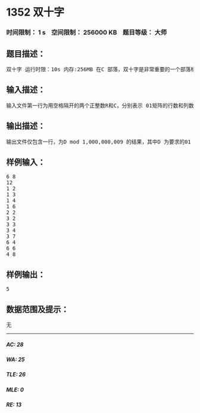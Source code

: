 # 1352 双十字   
### 时间限制： 1 s&nbsp;&nbsp;&nbsp;&nbsp;空间限制： 256000 KB&nbsp;&nbsp;&nbsp;&nbsp;题目等级： 大师  
## 题目描述：  

<pre>
双十字 运行时限：10s 内存:256MB 在C 部落，双十字是非常重要的一个部落标志。所谓双十字，如下面两个例子，由两条水 平的和一条竖直的“1”线段组成，要求满足以下几个限制：  两条水平的线段不能在相邻的两行。  竖直线段上端必须严格高于两条水平线段，下端必须严格低于两条水平线段。  竖直线段必须将两条水平线段严格划分成相等的两半。  上方的水平线段必须严格短于下方的水平线段。 所以上面右边的例子是满足要求的最小的双十字。 现在给定一个R×C 的01 矩阵，要求计算出这个01 矩阵中有多少个双十字。 例如下面这个例子，R=6,C=8，01 矩阵如下： 我们可以找到5 个满足条件的双十字，分别如下： 注意最终的结果可能很大，只要求输出双十字的个数mod 1,000,000,009 的值。
</pre>
  
  
## 输入描述：  

<pre>
输入文件第一行为用空格隔开的两个正整数R和C，分别表示 01矩阵的行数和列数。输入文件第二行是一个非负整数N,表示01矩阵中“0”的个数。接下来的 N行，每行为用空格隔开的两个正整数x和y(1≤x≤R,1≤y≤C)，表示(x,y)是一个“0”。数据 保证N个“0”的坐标两两不同。数据保证R,C,N≤10,000,R*C≤1,000,000.对于30%的数据 R,C≤50.
</pre>
  
  
## 输出描述：  

<pre>
输出文件仅包含一行，为D mod 1,000,000,009 的结果，其中D 为要求的01 矩阵中双十字的个数。
</pre>
  
  
## 样例输入：  

<pre>
6 8
12
1 2
1 3
1 4
1 6
2 2
3 2
3 3
3 4
3 7
6 4
6 6
4 8
</pre>
  
  
## 样例输出：  

<pre>
5
</pre>
  
  
## 数据范围及提示：  

<pre>
无
</pre>
  
  
***  

##### AC: 28  
##### WA: 25  
##### TLE: 26  
##### MLE: 0  
##### RE: 13  
